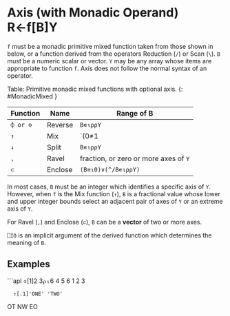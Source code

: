 <div style="display: none;">
  ←
</div>






<h1 class="heading"><span class="name">Axis (with Monadic Operand)</span> <span class="command">R←f[B]Y</span></h1>



`f` must be a monadic primitive mixed function taken from those shown in [](#MonadicMixed) below, or a function derived from the operators Reduction (`/`) or Scan (`\`). `B` must be a numeric scalar or vector. `Y` may be any array whose items are appropriate to function `f`. Axis does not follow the normal syntax of an operator.



Table: Primitive monadic mixed functions with optional axis. {: #MonadicMixed }


|Function|Name|Range of B|
|---|---|---|
|`⌽ or ⊖`|Reverse|`B∊⍳⍴⍴Y`|
|`↑`|Mix|`(0≠1|B)^(B>⎕IO-1)^(B<⎕IO+⍴⍴Y)`|
|`↓`|Split|`B∊⍳⍴⍴Y`|
|`,`|Ravel|fraction, or zero or more axes of `Y`|
|`⊂`|Enclose|`(B≡⍳0)∨(^/B∊⍳⍴⍴Y)`|


In most cases, `B` must be an integer which identifies a specific axis of `Y`. However, when  `f` is the Mix function (`↑`),   `B` is a fractional value whose lower and upper integer bounds select an adjacent pair of axes of `Y` or an extreme axis of `Y`.


For Ravel (`,`) and Enclose (`⊂`), `B` can be a **vector** of two or more axes.


`⎕IO` is an implicit argument of the derived function which determines the meaning of `B`.

<h2 class="example">Examples</h2>
```apl
      ⌽[1]2 3⍴⍳6
4 5 6
1 2 3
 
      ↑[.1]'ONE' 'TWO'
OT
NW
EO
```


